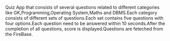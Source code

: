 Quiz App that consists of several questions related to different categories like GK,Programming,Operating System,Maths and DBMS.Each category consists of different sets 
of questions.Each set contains five questions with four options.Each question need to be answered within 10 seconds.After the completion of all questions, score is 
displayed.Questions are feteched from the FireBase.
